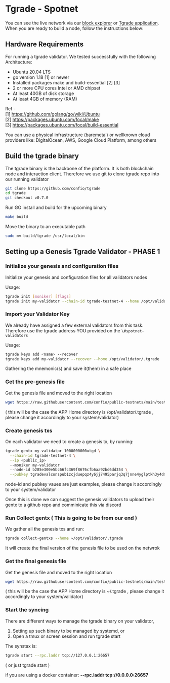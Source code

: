 # Tgrade - Spotnet

You can see the live network via our [block explorer](https://testnet.tgrade.aneka.io) or [Tgrade application](https://try.tgrade.finance).
When you are ready to build a node, follow the instructions below:

## Hardware Requirements
For running a tgrade validator. We tested successfully with the following Architecture:

- Ubuntu 20.04 LTS
- go version 1.18 [1] or newer
- Installed packages make and build-essential [2] [3]
- 2 or more CPU cores Intel or AMD chipset
- At least 40GB of disk storage
- At least 4GB of memory (RAM)

Ref - \
[1] https://github.com/golang/go/wiki/Ubuntu \
[2] https://packages.ubuntu.com/focal/make \
[3] https://packages.ubuntu.com/focal/build-essential

You can use a physical infrastructure (baremetal) or wellknown cloud providers like: DigitalOcean, AWS, Google Cloud Platform, among others

## Build the tgrade binary
The tgrade binary is the backbone of the platform. It is both blockchain node and interaction client. Therefore we use git to clone tgrade repo into our running validator
```bash
git clone https://github.com/confio/tgrade
cd tgrade
git checkout v0.7.0
```

Run GO install and build for the upcoming binary
```bash
make build
```

Move the binary to an executable path
```bash
sudo mv build/tgrade /usr/local/bin
```

## Setting up a Genesis Tgrade Validator - PHASE 1

### Initialize your genesis and configuration files
Initialize your genesis and configuration files for all validators nodes

Usage:
```bash
tgrade init [moniker] [flags]
tgrade init my-validator --chain-id tgrade-testnet-4 --home /opt/validator/.tgrade
```

### Import your Validator Key
We already have assigned a few external validators from this task. Therefore use the tgrade address YOU provided on the `\#spotnet-validators`

Usage:
```bash
tgrade keys add <name> --recover
tgrade keys add my-validator --recover --home /opt/validator/.tgrade
```

Gathering the mnemonic(s) and save it(them) in a safe place

### Get the pre-genesis file
Get the genesis file and moved to the right location
```bash
wget https://raw.githubusercontent.com/confio/public-testnets/main/testnet-4/config/pre-genesis.json -O ~/opt/validator/.tgrade/config/genesis.json
```
( this will be the case the APP Home directory is /opt/validator/.tgrade , please change it accordingly to your system/validator)

### Create genesis txs
On each validator we need to create a genesis tx, by running:
```bash
tgrade gentx my-validatpr 1000000000utgd \
  --chain-id tgrade-testnet-4 \
  --ip <public_ip> 
  --moniker my-validator 
  --node-id b285e300e5bc66fc369f8676cfb6aa92bd6dd354 \
  --pubkey tgradevalconspub1zcjduepqz4y6jj7495parjq3q7jnne4yglptkh3y4dmpxku9rr705723kqcqlvdt4d \
```
node-id and pubkey vaues are just examples, please change it accordingly to your system/validator

Once this is done we can suggest the genesis validators to upload their gentx to a github repo and comminicate this via discord 

### Run Collect gentx ( This is going to be from our end )
We gather all the genesis txs and run:
```bash
tgrade collect-gentxs --home ~/opt/validator/.tgrade
```
It will create the final version of the genesis file to be used on the netwrok

### Get the final genesis file
Get the genesis file and moved to the right location
```bash
wget https://raw.githubusercontent.com/confio/public-testnets/main/testnet-3/config/genesis.json -O ~/.tgrade/config/genesis.json
```
( this will be the case the APP Home directory is ~/.tgrade , please change it accordingly to your system/validator)

### Start the syncing
There are different ways to manage the tgrade binary on your validator,
1. Setting up such binary to be managed by systemd, or
2. Open a tmux or screen session and run tgrade start

The synstax is:
```bash
tgrade start --rpc.laddr tcp://127.0.0.1:26657
```
( or just tgrade start )

if you are using a docker container: **--rpc.laddr tcp://0.0.0.0:26657**

